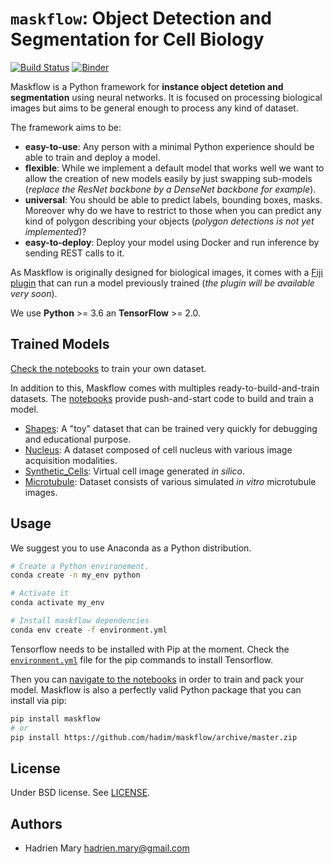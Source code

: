 # `maskflow`: Object Detection and Segmentation for Cell Biology
[![Build Status](https://travis-ci.com/hadim/maskflow.svg?branch=master)](https://travis-ci.com/hadim/maskflow)
[![Binder](https://mybinder.org/badge.svg)](https://mybinder.org/v2/gh/hadim/maskflow/master?urlpath=lab/tree/notebooks)

Maskflow is a Python framework for **instance object detetion and segmentation** using neural networks. It is focused on processing biological images but aims to be general enough to process any kind of dataset.

The framework aims to be:

- **easy-to-use**: Any person with a minimal Python experience should be able to train and deploy a model.
- **flexible**: While we implement a default model that works well we want to allow the creation of new models easily by just swapping sub-models (*replace the ResNet backbone by a DenseNet backbone for example*).
- **universal**: You should be able to predict labels, bounding boxes, masks. Moreover why do we have to restrict to those when you can predict any kind of polygon describing your objects (*polygon detections is not yet implemented*)?
- **easy-to-deploy**: Deploy your model using Docker and run inference by sending REST calls to it. 

As Maskflow is originally designed for biological images, it comes with a [Fiji plugin](https://github.com/hadim/maskflow-fiji) that can run a model previously trained (*the plugin will be available very soon*).

We use **Python** >= 3.6 an **TensorFlow** >= 2.0.

## Trained Models

[Check the notebooks](./notebooks/1_Build_Dataset/README.md) to train your own dataset.

In addition to this, Maskflow comes with multiples ready-to-build-and-train datasets. The [notebooks](./notebooks) provide push-and-start code to build and train a model.

- [Shapes](./notebooks/1_Build_Dataset/Shapes/Shapes.ipynb): A "toy" dataset that can be trained very quickly for debugging and educational purpose.
- [Nucleus](./notebooks/1_Build_Dataset/Nucleus/Nucleus.ipynb): A dataset composed of cell nucleus with various image acquisition modalities.
- [Synthetic_Cells](./notebooks/1_Build_Dataset/Synthetic_Cells/Synthetic_Cells.ipynb): Virtual cell image generated *in silico*.
- [Microtubule](./notebooks/1_Build_Dataset/Microtubule/Microtubule.ipynb): Dataset consists of various simulated *in vitro* microtubule images.

## Usage

We suggest you to use Anaconda as a Python distribution.

```bash
# Create a Python environement.
conda create -n my_env python

# Activate it
conda activate my_env

# Install maskflow dependencies
conda env create -f environment.yml
```

Tensorflow needs to be installed with Pip at the moment. Check the [`environment.yml`](./environment.yml) file for the pip commands to install Tensorflow.

Then you can [navigate to the notebooks](./notebooks/1_Build_Dataset/README.md) in order to train and pack your model. Maskflow is also a perfectly valid Python package that you can install via pip:

```bash
pip install maskflow
# or
pip install https://github.com/hadim/maskflow/archive/master.zip
```

## License

Under BSD license. See [LICENSE](LICENSE).

## Authors

- Hadrien Mary <hadrien.mary@gmail.com>
